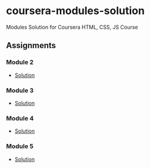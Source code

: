 # coursera-modules-solution
Modules Solution for Coursera HTML, CSS, JS Course

## Assignments

### Module 2
* [Solution](https://pratiknesarkar99.github.io/coursera-modules-solution/module2-solution/index.html)

### Module 3
* [Solution](https://pratiknesarkar99.github.io/coursera-modules-solution/module3-solution/index.html)

### Module 4
* [Solution](https://pratiknesarkar99.github.io/coursera-modules-solution/module4-solution/index.html)

### Module 5
* [Solution](https://pratiknesarkar99.github.io/coursera-modules-solution/module5-solution/index.html)
